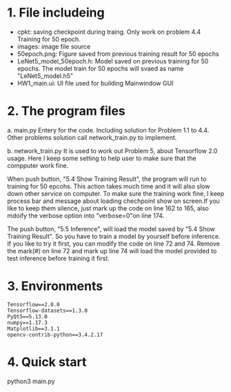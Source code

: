 # 1. File includeing
- cpkt: saving checkpoint during traing. Only work on problem 4.4 Training for 50 epoch.
- images: image file source
- 50epoch.png: Figure saved from previous training result for 50 epochs
- LeNet5_model_50epoch.h: Model saved on previous training for 50 epochs. The model train for 50 epochs will svaed as name "LeNet5_model.h5"
- HW1_main.ui: UI file used for building Mainwindow GUI


# 2. The program files
a. main.py
Entery for the code. Including solution for Problem 1.1 to 4.4. Other problems solution call network_train.py to implement.

b. network_train.py
It is used to work out Problem 5, about Tensorflow 2.0 usage.
Here I keep some setting to help user to make sure that the compputer work fine.

When push button, "5.4 Show Training Result", the program will run to training for 50 epcohs. This action takes much time and it will also slow down other service on computer.
To make sure the training work fine, I keep process bar and message about loading chechpoint show on screen.If you like to keep them silence, just mark up the code on line 162 to 165, also mdoify the verbose option into "verbose=0"on line 174.

The push button, "5.5 Inference", will load the model saved by "5.4 Show Training Result". So you have to train a model by yourself before inference.
If you like to try it first, you can modify the code on line 72 and 74. Remove the mark(#) on line 72 and mark up line 74 will load the model provided to test inference before training it first.

# 3. Environments
```
Tensorflow==2.0.0
Tensorflow-datasets==1.3.0
PyQt5==5.13.0
numpy==1.17.3
Matplotlib==3.1.1
opencv-contrib-python==3.4.2.17
```
# 4. Quick start
python3 main.py
